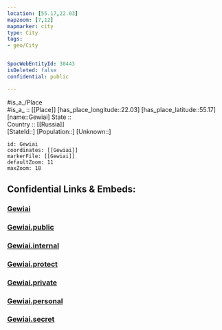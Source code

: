 ```yaml
---
location: [55.17,22.03] 
mapzoom: [7,12] 
mapmarker: city 
type: City
tags:
- geo/City


SpocWebEntityId: 30443
isDeleted: false
confidential: public

---
```

#is_a_/Place  
#is_a_ :: [[Place]] 
[has_place_longitude::22.03] 
[has_place_latitude::55.17] 
[name::Gewiai] 
State ::  
Country :: [[Russia]]  
[StateId::] 
[Population::] 
[Unknown::] 


```leaflet
id: Gewiai
coordinates: [[Gewiai]] 
markerFile: [[Gewiai]] 
defaultZoom: 11 
maxZoom: 18
```


## Confidential Links & Embeds: 

### [Gewiai](/_Standards/Earth/Continent/Europe/Europe~North/Lithuania/Counties~Lithuania/Klaipedos/City/Gewiai.md) 

### [Gewiai.public](/_public/Earth/Continent/Europe/Europe~North/Lithuania/Counties~Lithuania/Klaipedos/City/Gewiai.public.md) 

### [Gewiai.internal](/_internal/Earth/Continent/Europe/Europe~North/Lithuania/Counties~Lithuania/Klaipedos/City/Gewiai.internal.md) 

### [Gewiai.protect](/_protect/Earth/Continent/Europe/Europe~North/Lithuania/Counties~Lithuania/Klaipedos/City/Gewiai.protect.md) 

### [Gewiai.private](/_private/Earth/Continent/Europe/Europe~North/Lithuania/Counties~Lithuania/Klaipedos/City/Gewiai.private.md) 

### [Gewiai.personal](/_personal/Earth/Continent/Europe/Europe~North/Lithuania/Counties~Lithuania/Klaipedos/City/Gewiai.personal.md) 

### [Gewiai.secret](/_secret/Earth/Continent/Europe/Europe~North/Lithuania/Counties~Lithuania/Klaipedos/City/Gewiai.secret.md)

